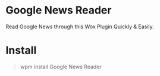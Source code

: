 ﻿# Google News Reader
Read Google News through this Wox Plugin Quickly & Easily.

# Install
> wpm install Google News Reader
